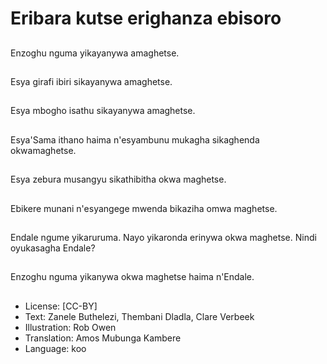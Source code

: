 # Eribara kutse erighanza ebisoro

##
Enzoghu nguma yikayanywa amaghetse.

##
Esya girafi ibiri sikayanywa amaghetse.

##
Esya mbogho isathu sikayanywa amaghetse.

##
Esya'Sama ithano haima n'esyambunu mukagha sikaghenda okwamaghetse.

##
Esya zebura musangyu sikathibitha okwa maghetse.

##
Ebikere munani n'esyangege mwenda bikaziha omwa maghetse.

##
Endale ngume yikaruruma. Nayo yikaronda erinywa okwa maghetse. Nindi oyukasagha Endale?

##
Enzoghu nguma yikanywa okwa maghetse haima n'Endale.

##
* License: [CC-BY]
* Text: Zanele Buthelezi, Thembani Dladla, Clare Verbeek
* Illustration: Rob Owen
* Translation: Amos Mubunga Kambere
* Language: koo
